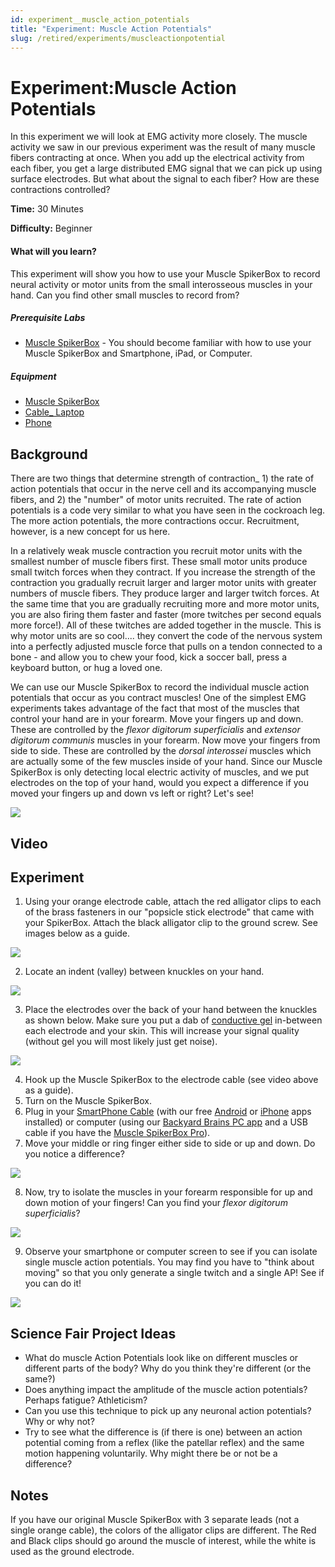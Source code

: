 ```yaml
---
id: experiment__muscle_action_potentials
title: "Experiment: Muscle Action Potentials"
slug: /retired/experiments/muscleactionpotential
---
```


# Experiment:Muscle Action Potentials

In this experiment we will look at EMG activity more closely. The muscle
activity we saw in our previous experiment was the result of many muscle
fibers contracting at once. When you add up the electrical activity from each
fiber, you get a large distributed EMG signal that we can pick up using
surface electrodes. But what about the signal to each fiber? How are these
contractions controlled?

**Time:**  30 Minutes

**Difficulty:**   Beginner

#### What will you learn?

This experiment will show you how to use your Muscle SpikerBox to record
neural activity or motor units from the small interosseous muscles in your
hand. Can you find other small muscles to record from?

##### Prerequisite Labs

  * [Muscle SpikerBox](emgspikerbox) \- You should become familiar with how to use your Muscle SpikerBox and Smartphone, iPad, or Computer.

##### Equipment

* [Muscle SpikerBox](https://backyardbrains.com/products/emgspikerbox)
* [Cable_ Laptop](https://backyardbrains.com/products/laptopcable) 
* [Phone](https://backyardbrains.com/products/smartphonecable)

## Background

There are two things that determine strength of contraction_ 1) the rate of
action potentials that occur in the nerve cell and its accompanying muscle
fibers, and 2) the "number" of motor units recruited. The rate of action
potentials is a code very similar to what you have seen in the cockroach leg.
The more action potentials, the more contractions occur. Recruitment, however,
is a new concept for us here.

In a relatively weak muscle contraction you recruit motor units with the
smallest number of muscle fibers first. These small motor units produce small
twitch forces when they contract. If you increase the strength of the
contraction you gradually recruit larger and larger motor units with greater
numbers of muscle fibers. They produce larger and larger twitch forces. At the
same time that you are gradually recruiting more and more motor units, you are
also firing them faster and faster (more twitches per second equals more
force!). All of these twitches are added together in the muscle. This is why
motor units are so cool.... they convert the code of the nervous system into a
perfectly adjusted muscle force that pulls on a tendon connected to a bone -
and allow you to chew your food, kick a soccer ball, press a keyboard button,
or hug a loved one.

We can use our Muscle SpikerBox to record the individual muscle action
potentials that occur as you contract muscles! One of the simplest EMG
experiments takes advantage of the fact that most of the muscles that control
your hand are in your forearm. Move your fingers up and down. These are
controlled by the _flexor digitorum superficialis_ and _extensor digitorum
communis_ muscles in your forearm. Now move your fingers from side to side.
These are controlled by the _dorsal interossei_ muscles which are actually
some of the few muscles inside of your hand. Since our Muscle SpikerBox is
only detecting local electric activity of muscles, and we put electrodes on
the top of your hand, would you expect a difference if you moved your fingers
up and down vs left or right? Let's see!

[ ![](./img/Muscles_Combined.jpg)](.img/Muscles_Combined.jpg)

## Video

## Experiment

  1. Using your orange electrode cable, attach the red alligator clips to each of the brass fasteners in our "popsicle stick electrode" that came with your SpikerBox. Attach the black alligator clip to the ground screw. See images below as a guide. 

[ ![](./img/combopic.jpg)](.img/combopic.jpg)

  2. Locate an indent (valley) between knuckles on your hand. 

[ ![](./img/HandPlacement.jpg)](.img/HandPlacement.jpg)

  3. Place the electrodes over the back of your hand between the knuckles as shown below. Make sure you put a dab of [conductive gel](https://backyardbrains.com/products/emgelectrodegel) in-between each electrode and your skin. This will increase your signal quality (without gel you will most likely just get noise). 

[ ![](./img/HandwithElectrodes.jpg)](.img/HandwithElectrodes.jpg)

  4. Hook up the Muscle SpikerBox to the electrode cable (see video above as a guide). 
  5. Turn on the Muscle SpikerBox. 
  6. Plug in your [SmartPhone Cable](https://backyardbrains.com/products/smartphonecable) (with our free [Android](https://play.google.com/store/apps/details?id=com.backyardbrains) or [iPhone](https://itunes.apple.com/gb/app/backyard-brains/id367151200?mt=8) apps installed) or computer (using our [Backyard Brains PC app](./files/Backyard_Brains_Neuron_Recorder_Install.air.zip) and a USB cable if you have the [Muscle SpikerBox Pro](https://backyardbrains.com/products/musclespikerboxpro)). 
  7. Move your middle or ring finger either side to side or up and down. Do you notice a difference? 

[ ![](./img/handmovements2.jpg)](.img/handmovements2.jpg)

  8. Now, try to isolate the muscles in your forearm responsible for up and down motion of your fingers! Can you find your _flexor digitorum superficialis_? 

[ ![](./img/arm_New.jpg)](.img/arm_New.jpg)

  9. Observe your smartphone or computer screen to see if you can isolate single muscle action potentials. You may find you have to "think about moving" so that you only generate a single twitch and a single AP! See if you can do it! 

[ ![](./img/Spikes.png)](.img/Spikes.png)

## Science Fair Project Ideas

  * What do muscle Action Potentials look like on different muscles or different parts of the body? Why do you think they're different (or the same?) 
  * Does anything impact the amplitude of the muscle action potentials? Perhaps fatigue? Athleticism? 
  * Can you use this technique to pick up any neuronal action potentials? Why or why not? 
  * Try to see what the difference is (if there is one) between an action potential coming from a reflex (like the patellar reflex) and the same motion happening voluntarily. Why might there be or not be a difference? 

## Notes

If you have our original Muscle SpikerBox with 3 separate leads (not a single
orange cable), the colors of the alligator clips are different. The Red and
Black clips should go around the muscle of interest, while the white is used
as the ground electrode.